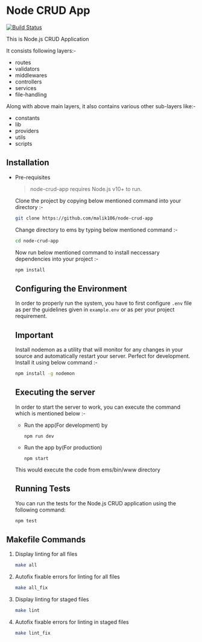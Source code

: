 # Node CRUD App

[![Build Status](https://travis-ci.org/joemccann/dillinger.svg?branch=master)](https://travis-ci.org/joemccann/dillinger)

This is Node.js CRUD Application

It consists following layers:-

- routes
- validators
- middlewares
- controllers
- services
- file-handling

Along with above main layers, it also contains various other sub-layers like:-

- constants
- lib
- providers
- utils
- scripts

## Installation

- Pre-requisites

  > node-crud-app requires Node.js v10+ to run.

  Clone the project by copying below mentioned command into your directory :-

  ```sh
  git clone https://github.com/malik106/node-crud-app
  ```

  Change directory to ems by typing below mentioned command :-

  ```sh
  cd node-crud-app
  ```

  Now run below mentioned command to install neccessary dependencies into your project :-

  ```sh
  npm install
  ```

  ## Configuring the Environment

  In order to properly run the system, you have to first configure `.env` file as per the guidelines given in `example.env` or as per your project requirement.

  ## Important

  Install nodemon as a utility that will monitor for any changes in your source and automatically restart your server. Perfect for development. Install it using below command :-

  ```sh
  npm install -g nodemon
  ```

  ## Executing the server

  In order to start the server to work, you can execute the command which is mentioned below :-

  - Run the app(For development) by

    ```
    npm run dev
    ```

  - Run the app by(For production)

    ```
    npm start
    ```

  This would execute the code from ems/bin/www directory

  ## Running Tests

  You can run the tests for the Node.js CRUD application using the following command:

  ```sh
  npm test
  ```

## Makefile Commands

1. Display linting for all files

   ```sh
   make all
   ```

2. Autofix fixable errors for linting for all files

   ```sh
   make all_fix
   ```

3. Display linting for staged files

   ```sh
   make lint
   ```

4. Autofix fixable errors for linting in staged files

   ```sh
   make lint_fix
   ```
